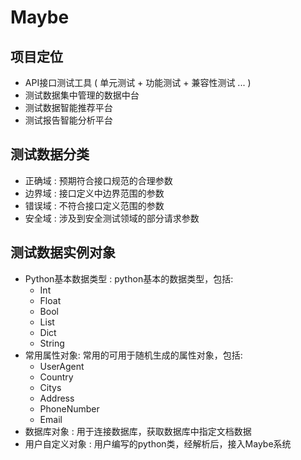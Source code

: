 # Maybe

## 项目定位
* API接口测试工具 ( 单元测试 + 功能测试 + 兼容性测试 ... )
* 测试数据集中管理的数据中台
* 测试数据智能推荐平台
* 测试报告智能分析平台

## 测试数据分类
* <span class="vue-color grey-bg">正确域 : </span>  预期符合接口规范的合理参数
* <span class="vue-color grey-bg">边界域 : </span>  接口定义中边界范围的参数
* <span class="vue-color grey-bg">错误域 : </span>  不符合接口定义范围的参数
* <span class="vue-color grey-bg">安全域 : </span>  涉及到安全测试领域的部分请求参数

## 测试数据实例对象
* <span class="vue-color grey-bg">Python基本数据类型 : </span>  python基本的数据类型，包括:
    * <span class="vue-color grey-bg">Int </span>
    * <span class="vue-color grey-bg">Float </span>
    * <span class="vue-color grey-bg">Bool </span>
    * <span class="vue-color grey-bg">List </span>
    * <span class="vue-color grey-bg">Dict </span>
    * <span class="vue-color grey-bg">String </span>
* <span class="vue-color grey-bg"> 常用属性对象: </span>  常用的可用于随机生成的属性对象，包括:
    * <span class="vue-color grey-bg">UserAgent </span>
    * <span class="vue-color grey-bg">Country </span>
    * <span class="vue-color grey-bg">Citys </span>
    * <span class="vue-color grey-bg">Address </span>
    * <span class="vue-color grey-bg">PhoneNumber </span>
    * <span class="vue-color grey-bg">Email </span>
* <span class="vue-color grey-bg">数据库对象 : </span>  用于连接数据库，获取数据库中指定文档数据
* <span class="vue-color grey-bg">用户自定义对象 : </span>  用户编写的python类，经解析后，接入Maybe系统
